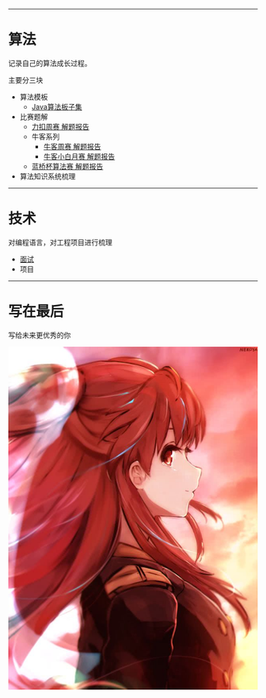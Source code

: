 


---
# 算法
记录自己的算法成长过程。

主要分三块

- 算法模板
  - [Java算法板子集](./算法/算法模板/java/README.md)
- 比赛题解
  - [力扣周赛 解题报告](./算法/比赛题解/力扣/力扣周赛/README.md)
  - 牛客系列
    - [牛客周赛 解题报告](./算法/比赛题解/牛客/牛客周赛/README.md)
    - [牛客小白月赛 解题报告](./算法/比赛题解/牛客/牛客小白月赛/README.md)
  - [蓝桥杯算法赛 解题报告](./算法/比赛题解/蓝桥杯/蓝桥杯算法赛/README.md)
- 算法知识系统梳理

---
# 技术

对编程语言，对工程项目进行梳理

- [面试](./技术/面试/README.md)
- 项目
---
# 写在最后

写给未来更优秀的你

![](./images/keduoli.jpeg)


